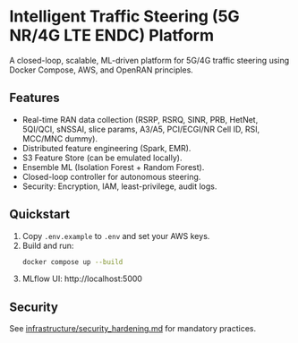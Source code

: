 # Intelligent Traffic Steering (5G NR/4G LTE ENDC) Platform

A closed-loop, scalable, ML-driven platform for 5G/4G traffic steering using Docker Compose, AWS, and OpenRAN principles.

## Features

- Real-time RAN data collection (RSRP, RSRQ, SINR, PRB, HetNet, 5QI/QCI, sNSSAI, slice params, A3/A5, PCI/ECGI/NR Cell ID, RSI, MCC/MNC dummy).
- Distributed feature engineering (Spark, EMR).
- S3 Feature Store (can be emulated locally).
- Ensemble ML (Isolation Forest + Random Forest).
- Closed-loop controller for autonomous steering.
- Security: Encryption, IAM, least-privilege, audit logs.

## Quickstart

1. Copy `.env.example` to `.env` and set your AWS keys.
2. Build and run:
   ```bash
   docker compose up --build
   ```
3. MLflow UI: http://localhost:5000

## Security

See [infrastructure/security_hardening.md](infrastructure/security_hardening.md) for mandatory practices.
